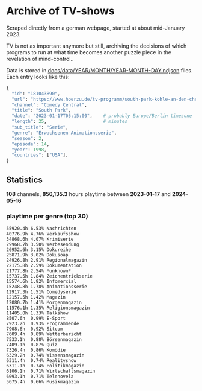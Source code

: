 # Archive of TV-shows

Scraped directly from a german webpage, started at about mid-January 2023.

TV is not as important anymore but still, archiving the decisions of which programs to run at what time
becomes another puzzle piece in the revelation of mind-control.. 

Data is stored in [docs/data/YEAR/MONTH/YEAR-MONTH-DAY.ndjson](docs/data/) files. 
Each entry looks like this:

```python
{
  "id": "181043890", 
  "url": "https://www.hoerzu.de/tv-programm/south-park-kohle-an-den-chefkoch/bid_181043890/", 
  "channel": "Comedy Central", 
  "title": "South Park", 
  "date": "2023-01-17T05:15:00",    # probably Europe/Berlin timezone 
  "length": 25,                     # minutes 
  "sub_title": "Serie", 
  "genre": "Erwachsenen-Animationsserie", 
  "season": 2, 
  "episode": 14, 
  "year": 1998, 
  "countries": ["USA"],
}
```

## Statistics

**108** channels, **856,135.3** hours playtime between **2023-01-17** and **2024-05-16**


### playtime per genre (top 30)

    55920.4h 6.53% Nachrichten
    40776.9h 4.76% Verkaufsshow
    34868.6h 4.07% Krimiserie
    29968.7h 3.50% Werbesendung
    26952.6h 3.15% Dokureihe
    25871.9h 3.02% Dokusoap
    24926.8h 2.91% Regionalmagazin
    22175.8h 2.59% Dokumentation
    21777.8h 2.54% *unknown*
    15737.5h 1.84% Zeichentrickserie
    15574.6h 1.82% Infomercial
    15248.8h 1.78% Animationsserie
    12917.3h 1.51% Comedyserie
    12157.5h 1.42% Magazin
    12080.7h 1.41% Morgenmagazin
    11576.1h 1.35% Religionsmagazin
    11405.0h 1.33% Talkshow
    8507.6h  0.99% E-Sport
    7923.2h  0.93% Programmende
    7908.6h  0.92% Sitcom
    7609.4h  0.89% Wetterbericht
    7533.1h  0.88% Börsenmagazin
    7409.1h  0.87% Quiz
    7326.4h  0.86% Komödie
    6329.2h  0.74% Wissensmagazin
    6311.4h  0.74% Realityshow
    6311.1h  0.74% Politikmagazin
    6106.1h  0.71% Wirtschaftsmagazin
    6093.1h  0.71% Telenovela
    5675.4h  0.66% Musikmagazin
